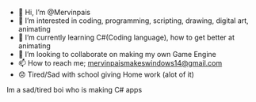 - 👋 Hi, I’m @Mervinpais
- 👀 I’m interested in coding, programming, scripting, drawing, digital art, animating
- 🌱 I’m currently learning C#(Coding language), how to get better at animating
- 💞️ I’m looking to collaborate on making my own Game Engine
- 📫 How to reach me; mervinpaismakeswindows14@gmail.com
- 😞 Tired/Sad with school giving Home work (alot of it)

<!--
im currently trying to make my own language that is easy to understand and simple for all devs of all ages, its called "W14#"(Codenamed Win14-Sharp since visual studio didn't support hashtags in the project name)
im still in school so i have alot of work and i might not have time to finish any project that im currently developing.
  |  Bio;  |  
im a alone intermidite c# developer and i want to make apps for people to teach them how computers, phones, and electronics work
im making andriod apps soon :))-->

Im a sad/tired boi who is making C# apps
<!---
Mervinpais/Mervinpais is a ✨ special ✨ repository because its `README.md` (this file) appears on your GitHub profile.
You can click the Preview link to take a look at your changes.
--->

